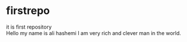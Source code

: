 # firstrepo
it is first repository\
Hello my name is ali hashemi
I am very rich and clever man in the world.
